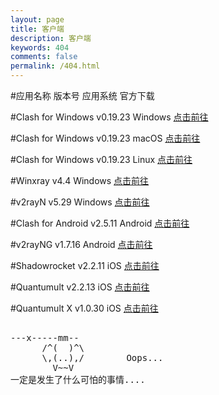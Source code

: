 ```yaml
---
layout: page
title: 客户端
description: 客户端
keywords: 404
comments: false
permalink: /404.html
---
```


#应用名称	版本号	应用系统	官方下载

#Clash for Windows	v0.19.23	Windows	[点击前往](https://archive.org/download/clash_for_windows_pkg)

#Clash for Windows	v0.19.23	macOS	[点击前往](https://github.com/zzzgydi/clash-verge/releases)

#Clash for Windows	v0.19.23	Linux	[点击前往](https://github.com/zzzgydi/clash-verge/releases)

#Winxray	v4.4	Windows	[点击前往](https://github.com/TheMRLL/WinXray/releases)

#v2rayN	v5.29	Windows	[点击前往](https://github.com/2dust/v2rayN/releases)

#Clash for Android	v2.5.11	Android	[点击前往]()

#v2rayNG	v1.7.16	Android	[点击前往](https://github.com/2dust/v2rayNG/releases)

#Shadowrocket	v2.2.11	iOS	[点击前往](https://apps.apple.com/us/app/shadowrocket/id932747118)

#Quantumult	v2.2.13	iOS	[点击前往](https://apps.apple.com/us/app/quantumult/id1252015438?l=zh)

#Quantumult X	v1.0.30	iOS	[点击前往](https://apps.apple.com/us/app/quantumult-x/id1443988620?l=zh)

  <style>
    pre {
          background: none;
          border: none;
    }
  </style>

  <pre>         
---x-----mm--
      /^(  )^\
      \,(..),/        Oops...
        V~~V                     
一定是发生了什么可怕的事情....
    </pre>
